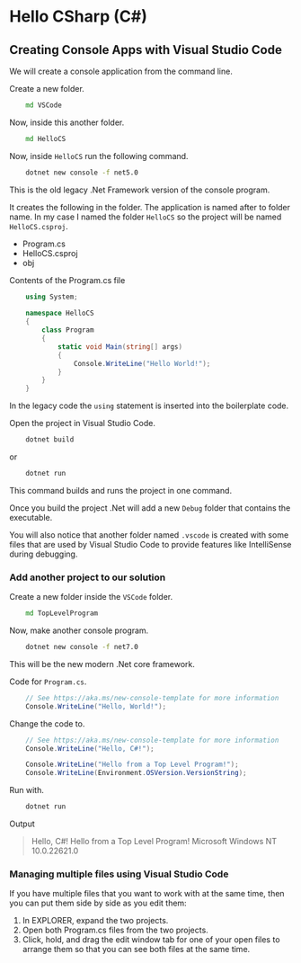 # Hello CSharp (C#)

## Creating Console Apps with Visual Studio Code

We will create a console application from the command line.

Create a new folder.

```cmd
	md VSCode
```

Now, inside this another folder.

```cmd
	md HelloCS
```

Now, inside ``HelloCS`` run the following command.

```cmd
	dotnet new console -f net5.0
```

This is  the old legacy .Net Framework version of the console program.

It creates the following in the folder. The application is named after to folder name. In my case I named the folder ``HelloCS`` so the project will be named ``HelloCS.csproj``.

* Program.cs
* HelloCS.csproj
* obj

Contents of the Program.cs file

```csharp
	using System;
	
	namespace HelloCS
	{
		class Program
		{
			static void Main(string[] args)
			{
				Console.WriteLine("Hello World!");
			}
		}
	}
```

In the legacy code the ``using`` statement is inserted into the boilerplate code.

Open the project in Visual Studio Code.

```cmd
	dotnet build
```

or

```cmd
	dotnet run
```

This command builds and runs the project in one command.

Once you build the project .Net will add a new ``Debug`` folder that contains the executable.

You will also notice that another folder named ``.vscode`` is created with some files that are used by Visual Studio Code to provide features like IntelliSense during debugging.

### Add another project to our solution

Create a new folder inside the ``VSCode`` folder.

```cmd
	md TopLevelProgram
```

Now, make another console program.

```cmd
	dotnet new console -f net7.0
```

This will be the new modern .Net core framework.

Code for ``Program.cs``.

```csharp
	// See https://aka.ms/new-console-template for more information
	Console.WriteLine("Hello, World!");
```

Change the code to.

```csharp
	// See https://aka.ms/new-console-template for more information
	Console.WriteLine("Hello, C#!");

	Console.WriteLine("Hello from a Top Level Program!");
	Console.WriteLine(Environment.OSVersion.VersionString);
```

Run with.

```cmd
	dotnet run
```

Output

> Hello, C#!
> Hello from a Top Level Program!
> Microsoft Windows NT 10.0.22621.0

### Managing multiple files using Visual Studio Code

If you have multiple files that you want to work with at the same time, then you can put them
side by side as you edit them:

1. In EXPLORER, expand the two projects.
2. Open both Program.cs files from the two projects.
3. Click, hold, and drag the edit window tab for one of your open files to arrange them so that you can see both files at the same time.
